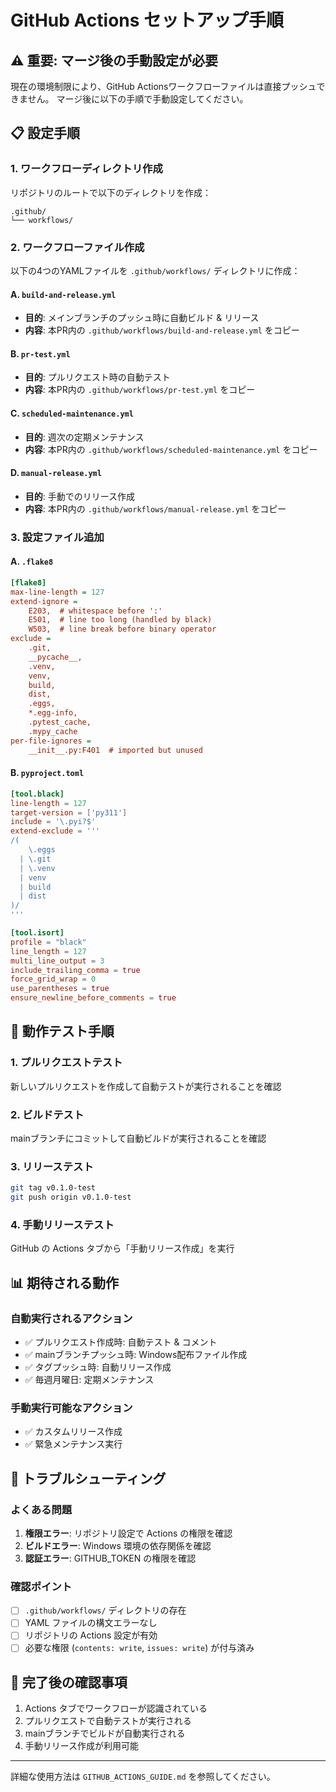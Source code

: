 # GitHub Actions セットアップ手順

## ⚠️ 重要: マージ後の手動設定が必要

現在の環境制限により、GitHub Actionsワークフローファイルは直接プッシュできません。
マージ後に以下の手順で手動設定してください。

## 📋 設定手順

### 1. ワークフローディレクトリ作成

リポジトリのルートで以下のディレクトリを作成：
```
.github/
└── workflows/
```

### 2. ワークフローファイル作成

以下の4つのYAMLファイルを `.github/workflows/` ディレクトリに作成：

#### A. `build-and-release.yml`
- **目的**: メインブランチのプッシュ時に自動ビルド & リリース
- **内容**: 本PR内の `.github/workflows/build-and-release.yml` をコピー

#### B. `pr-test.yml`  
- **目的**: プルリクエスト時の自動テスト
- **内容**: 本PR内の `.github/workflows/pr-test.yml` をコピー

#### C. `scheduled-maintenance.yml`
- **目的**: 週次の定期メンテナンス
- **内容**: 本PR内の `.github/workflows/scheduled-maintenance.yml` をコピー

#### D. `manual-release.yml`
- **目的**: 手動でのリリース作成
- **内容**: 本PR内の `.github/workflows/manual-release.yml` をコピー

### 3. 設定ファイル追加

#### A. `.flake8`
```ini
[flake8]
max-line-length = 127
extend-ignore = 
    E203,  # whitespace before ':'
    E501,  # line too long (handled by black)
    W503,  # line break before binary operator
exclude = 
    .git,
    __pycache__,
    .venv,
    venv,
    build,
    dist,
    .eggs,
    *.egg-info,
    .pytest_cache,
    .mypy_cache
per-file-ignores =
    __init__.py:F401  # imported but unused
```

#### B. `pyproject.toml`
```toml
[tool.black]
line-length = 127
target-version = ['py311']
include = '\.pyi?$'
extend-exclude = '''
/(
    \.eggs
  | \.git
  | \.venv
  | venv
  | build
  | dist
)/
'''

[tool.isort]
profile = "black"
line_length = 127
multi_line_output = 3
include_trailing_comma = true
force_grid_wrap = 0
use_parentheses = true
ensure_newline_before_comments = true
```

## 🚀 動作テスト手順

### 1. プルリクエストテスト
新しいプルリクエストを作成して自動テストが実行されることを確認

### 2. ビルドテスト
mainブランチにコミットして自動ビルドが実行されることを確認

### 3. リリーステスト
```bash
git tag v0.1.0-test
git push origin v0.1.0-test
```

### 4. 手動リリーステスト
GitHub の Actions タブから「手動リリース作成」を実行

## 📊 期待される動作

### 自動実行されるアクション
- ✅ プルリクエスト作成時: 自動テスト & コメント
- ✅ mainブランチプッシュ時: Windows配布ファイル作成
- ✅ タグプッシュ時: 自動リリース作成
- ✅ 毎週月曜日: 定期メンテナンス

### 手動実行可能なアクション  
- ✅ カスタムリリース作成
- ✅ 緊急メンテナンス実行

## 🔧 トラブルシューティング

### よくある問題
1. **権限エラー**: リポジトリ設定で Actions の権限を確認
2. **ビルドエラー**: Windows 環境の依存関係を確認  
3. **認証エラー**: GITHUB_TOKEN の権限を確認

### 確認ポイント
- [ ] `.github/workflows/` ディレクトリの存在
- [ ] YAML ファイルの構文エラーなし
- [ ] リポジトリの Actions 設定が有効
- [ ] 必要な権限 (`contents: write`, `issues: write`) が付与済み

## 📝 完了後の確認事項

1. Actions タブでワークフローが認識されている
2. プルリクエストで自動テストが実行される
3. mainブランチでビルドが自動実行される
4. 手動リリース作成が利用可能

---

詳細な使用方法は `GITHUB_ACTIONS_GUIDE.md` を参照してください。